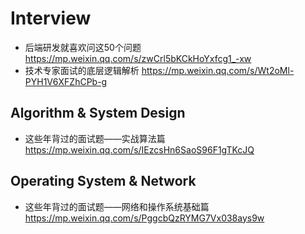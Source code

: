 # Interview
- 后端研发就喜欢问这50个问题 https://mp.weixin.qq.com/s/zwCrl5bKCkHoYxfcg1_-xw
- 技术专家面试的底层逻辑解析 https://mp.weixin.qq.com/s/Wt2oMl-PYH1V6XFZhCPb-g

## Algorithm & System Design
- 这些年背过的面试题——实战算法篇 https://mp.weixin.qq.com/s/IEzcsHn6SaoS96F1gTKcJQ

## Operating System & Network
- 这些年背过的面试题——网络和操作系统基础篇 https://mp.weixin.qq.com/s/PggcbQzRYMG7Vx038ays9w
